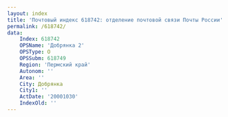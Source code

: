 ```yaml
---
layout: index
title: 'Почтовый индекс 618742: отделение почтовой связи Почты России'
permalink: /618742/
data:
    Index: 618742
    OPSName: 'Добрянка 2'
    OPSType: О
    OPSSubm: 618749
    Region: 'Пермский край'
    Autonom: ''
    Area: ''
    City: Добрянка
    City1: ''
    ActDate: '20001030'
    IndexOld: ''
---
```

